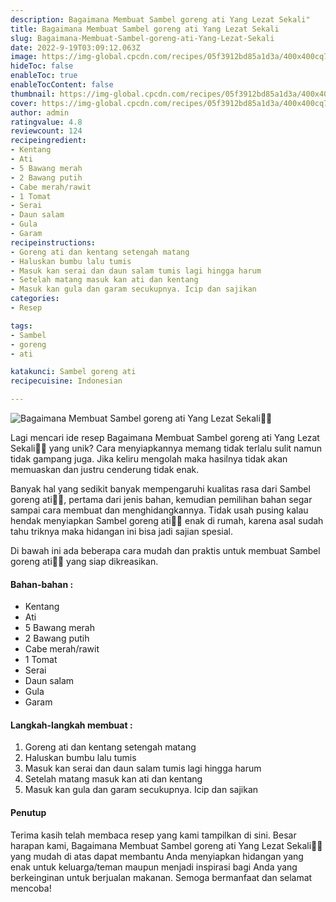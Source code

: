 ```yaml
---
description: Bagaimana Membuat Sambel goreng ati Yang Lezat Sekali"
title: Bagaimana Membuat Sambel goreng ati Yang Lezat Sekali
slug: Bagaimana-Membuat-Sambel-goreng-ati-Yang-Lezat-Sekali
date: 2022-9-19T03:09:12.063Z
image: https://img-global.cpcdn.com/recipes/05f3912bd85a1d3a/400x400cq70/photo.jpg
hideToc: false
enableToc: true
enableTocContent: false
thumbnail: https://img-global.cpcdn.com/recipes/05f3912bd85a1d3a/400x400cq70/photo.jpg
cover: https://img-global.cpcdn.com/recipes/05f3912bd85a1d3a/400x400cq70/photo.jpg
author: admin
ratingvalue: 4.8
reviewcount: 124
recipeingredient:
- Kentang
- Ati
- 5 Bawang merah
- 2 Bawang putih
- Cabe merah/rawit
- 1 Tomat
- Serai
- Daun salam
- Gula
- Garam
recipeinstructions:
- Goreng ati dan kentang setengah matang
- Haluskan bumbu lalu tumis
- Masuk kan serai dan daun salam tumis lagi hingga harum
- Setelah matang masuk kan ati dan kentang
- Masuk kan gula dan garam secukupnya. Icip dan sajikan
categories:
- Resep

tags:
- Sambel
- goreng
- ati

katakunci: Sambel goreng ati
recipecuisine: Indonesian

---
```


![Bagaimana Membuat Sambel goreng ati Yang Lezat Sekali👩‍🍳](https://img-global.cpcdn.com/recipes/05f3912bd85a1d3a/400x400cq70/photo.jpg)

Lagi mencari ide resep Bagaimana Membuat Sambel goreng ati Yang Lezat Sekali👩‍🍳 yang unik? Cara menyiapkannya memang tidak terlalu sulit namun tidak gampang juga. Jika keliru mengolah maka hasilnya tidak akan memuaskan dan justru cenderung tidak enak.

Banyak hal yang sedikit banyak mempengaruhi kualitas rasa dari Sambel goreng ati👩‍🍳, pertama dari jenis bahan, kemudian pemilihan bahan segar sampai cara membuat dan menghidangkannya. Tidak usah pusing kalau hendak menyiapkan Sambel goreng ati👩‍🍳 enak di rumah, karena asal sudah tahu triknya maka hidangan ini bisa jadi sajian spesial.

Di bawah ini ada beberapa cara mudah dan praktis untuk membuat Sambel goreng ati👩‍🍳 yang siap dikreasikan.

<!--inarticleads1-->

#### Bahan-bahan :

- Kentang
- Ati
- 5 Bawang merah
- 2 Bawang putih
- Cabe merah/rawit
- 1 Tomat
- Serai
- Daun salam
- Gula
- Garam

<!--inarticleads2-->

#### Langkah-langkah membuat :

1. Goreng ati dan kentang setengah matang
1. Haluskan bumbu lalu tumis
1. Masuk kan serai dan daun salam tumis lagi hingga harum
1. Setelah matang masuk kan ati dan kentang
1. Masuk kan gula dan garam secukupnya. Icip dan sajikan

#### Penutup

Terima kasih telah membaca resep yang kami tampilkan di sini. Besar harapan kami, Bagaimana Membuat Sambel goreng ati Yang Lezat Sekali👩‍🍳 yang mudah di atas dapat membantu Anda menyiapkan hidangan yang enak untuk keluarga/teman maupun menjadi inspirasi bagi Anda yang berkeinginan untuk berjualan makanan. Semoga bermanfaat dan selamat mencoba!